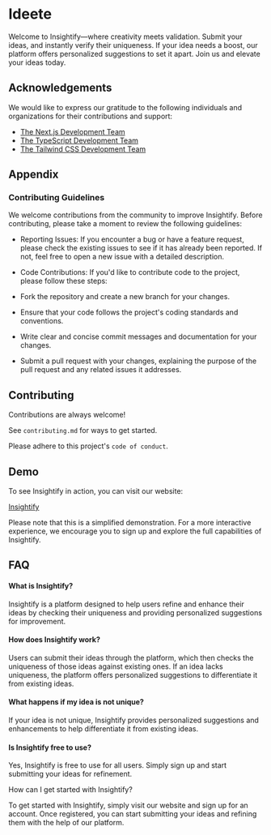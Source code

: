 # Ideete

Welcome to Insightify—where creativity meets validation. Submit your ideas, and instantly verify their uniqueness. If your idea needs a boost, our platform offers personalized suggestions to set it apart. Join us and elevate your ideas today.


## Acknowledgements

We would like to express our gratitude to the following individuals and organizations for their contributions and support:

 - [The Next.js Development Team](https://nextjs.org/)
 - [The TypeScript Development Team](https://www.typescriptlang.org/)
 - [The Tailwind CSS Development Team](https://tailwindcss.com/)



## Appendix

### Contributing Guidelines

We welcome contributions from the community to improve Insightify. Before contributing, please take a moment to review the following guidelines:

 - Reporting Issues: If you encounter a bug or have a feature request, please check the existing issues to see if it has already been reported. If not, feel free to open a new issue with a detailed description.

 - Code Contributions: If you'd like to contribute code to the project, please follow these steps:

 - Fork the repository and create a new branch for your changes.
 - Ensure that your code follows the project's coding standards and conventions.
 - Write clear and concise commit messages and documentation for your changes.
 - Submit a pull request with your changes, explaining the purpose of the pull request and any related issues it addresses.


## Contributing

Contributions are always welcome!

See `contributing.md` for ways to get started.

Please adhere to this project's `code of conduct`.


## Demo

To see Insightify in action, you can visit our website:

[Insightify](#)

Please note that this is a simplified demonstration. For a more interactive experience, we encourage you to sign up and explore the full capabilities of Insightify.






## FAQ

#### What is Insightify?

Insightify is a platform designed to help users refine and enhance their ideas by checking their uniqueness and providing personalized suggestions for improvement.

#### How does Insightify work?

Users can submit their ideas through the platform, which then checks the uniqueness of those ideas against existing ones. If an idea lacks uniqueness, the platform offers personalized suggestions to differentiate it from existing ideas.

#### What happens if my idea is not unique?

If your idea is not unique, Insightify provides personalized suggestions and enhancements to help differentiate it from existing ideas.

#### Is Insightify free to use?

Yes, Insightify is free to use for all users. Simply sign up and start submitting your ideas for refinement.

How can I get started with Insightify?

To get started with Insightify, simply visit our website and sign up for an account. Once registered, you can start submitting your ideas and refining them with the help of our platform.
